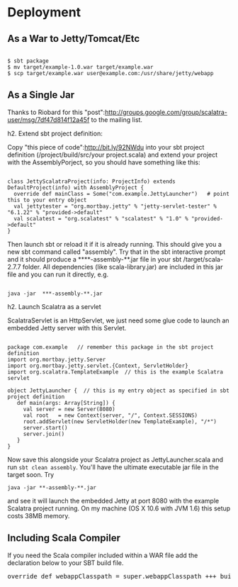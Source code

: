 
Deployment
==========

## As a War to Jetty/Tomcat/Etc

<pre><code>
$ sbt package
$ mv target/example-1.0.war target/example.war
$ scp target/example.war user@example.com:/usr/share/jetty/webapp
</code></pre>

## As a Single Jar
Thanks to Riobard for this "post":http://groups.google.com/group/scalatra-user/msg/7df47d814f12a45f to the mailing list.

h2. Extend sbt project definition:

Copy "this piece of code":http://bit.ly/92NWdu into your sbt project definition (/project/build/src/your project.scala) and extend your project with the AssemblyPorject, so you should have something like this:

<pre><code>
class JettyScalatraProject(info: ProjectInfo) extends DefaultProject(info) with AssemblyProject {
  override def mainClass = Some("com.example.JettyLauncher")   # point this to your entry object
  val jettytester = "org.mortbay.jetty" % "jetty-servlet-tester" % "6.1.22" % "provided->default"
  val scalatest = "org.scalatest" % "scalatest" % "1.0" % "provided->default"
}
</code></pre>

Then launch sbt or reload it if it is already running. This should give you a new sbt command called "assembly". Try that in the sbt interactive prompt and it should produce a ****-assembly-**.jar file in your sbt /target/scala-2.7.7 folder. All dependencies (like scala-library.jar) are included in this jar file and you can run it directly, e.g.

<pre><code>
java -jar  ***-assembly-**.jar
</code></pre>

h2. Launch Scalatra as a servlet

ScalatraServlet is an HttpServlet, we just need some glue code to launch an embedded Jetty server with this Servlet. 

<pre><code>
package com.example   // remember this package in the sbt project definition
import org.mortbay.jetty.Server
import org.mortbay.jetty.servlet.{Context, ServletHolder}
import org.scalatra.TemplateExample  // this is the example Scalatra servlet

object JettyLauncher {  // this is my entry object as specified in sbt project definition
   def main(args: Array[String]) {
     val server = new Server(8080)
     val root   = new Context(server, "/", Context.SESSIONS)
     root.addServlet(new ServletHolder(new TemplateExample), "/*")
     server.start()
     server.join()
   }
}
</code></pre>

Now save this alongside your Scalatra project as JettyLauncher.scala and run <code>sbt clean assembly</code>. You'll have the ultimate executable jar file in the target soon. Try

<pre><code>java -jar **-assembly-**.jar</code></pre>

and see it will launch the embedded Jetty at port 8080 with the example Scalatra project running. On my machine (OS X 10.6 with JVM 1.6) this setup costs 38MB memory.

## Including Scala Compiler

If you need the Scala compiler included within a WAR file add the declaration below to your SBT build file.

<pre>
override def webappClasspath = super.webappClasspath +++ buildCompilerJar
</pre>